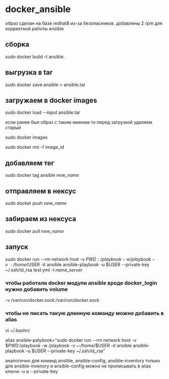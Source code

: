 # docker_ansible
образ сделан на базе redhat8 из-за безопасников. добавлены 2 rpm для корректной работы ansible
## сборка
sudo docker build -t ansible .
## выгрузка в tar
sudo docker save ansible > ansible.tar
## загружаем в docker images
sudo docker load --input ansible.tar

если ранее был образ с таким именем то перед загрузкой удаляем старый

sudo docker images

sudo docker rmi -f image_id
## добавляем тег
sudo docker tag ansible *new_name*
## отправляем в нексус
sudo docker push *new_name*
## забираем из нексуса
sudo docker pull *new_name*
## запуск
sudo docker run --rm network host -v $PWD:/playbook -w /playbook -v ~:/home/$USER -it ansible ansible-playbook -u $USER --private-key ~/.ssh/id_rsa test.yml -l *name_server*
### чтобы работали docker модули ansible вроде docker_login нужно добавить volume
-v /var/run/docker.sock:/var/run/docker.sock
### чтобы не писать такую длинную команду можно добавить в alias
vi ~/.bashrc

alias ansible-palybook="sudo docker run --rm network host -v \$PWD:/playbook -w /playbook -v ~:/home/$USER -it ansible ansible-playbook -u $USER --private-key ~/.ssh/id_rsa"

аналогично для команд ansible, ansible-config, ansible-inventory только для ansible-invenory и ansible-config можно не прописывать в alias ключи -u и --private-key 
